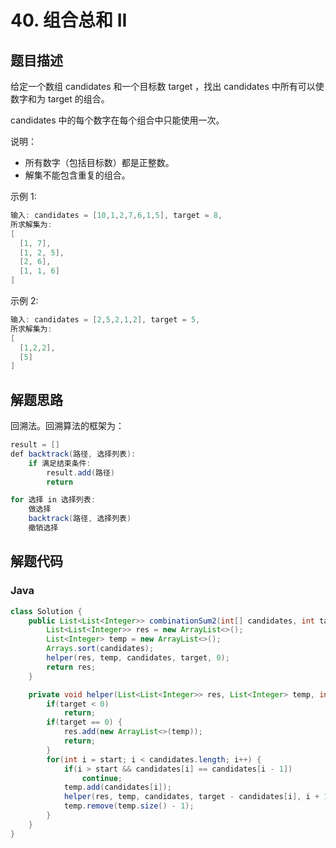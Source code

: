# 40. 组合总和 II

## 题目描述

给定一个数组 candidates 和一个目标数 target ，找出 candidates 中所有可以使数字和为 target 的组合。

candidates 中的每个数字在每个组合中只能使用一次。

说明：

* 所有数字（包括目标数）都是正整数。
* 解集不能包含重复的组合。 

示例 1:
```java
输入: candidates = [10,1,2,7,6,1,5], target = 8,
所求解集为:
[
  [1, 7],
  [1, 2, 5],
  [2, 6],
  [1, 1, 6]
]
```
示例 2:
```java
输入: candidates = [2,5,2,1,2], target = 5,
所求解集为:
[
  [1,2,2],
  [5]
]
```

## 解题思路

回溯法。回溯算法的框架为：
```java
result = []
def backtrack(路径, 选择列表):
    if 满足结束条件:
        result.add(路径)
        return

for 选择 in 选择列表:
    做选择
    backtrack(路径, 选择列表)
    撤销选择
```

## 解题代码

### Java

```java
class Solution {
    public List<List<Integer>> combinationSum2(int[] candidates, int target) {
        List<List<Integer>> res = new ArrayList<>();
        List<Integer> temp = new ArrayList<>();
        Arrays.sort(candidates);
        helper(res, temp, candidates, target, 0);
        return res;
    }

    private void helper(List<List<Integer>> res, List<Integer> temp, int[] candidates, int target, int start) {
        if(target < 0)
            return;
        if(target == 0) {
            res.add(new ArrayList<>(temp));
            return;
        }
        for(int i = start; i < candidates.length; i++) {
            if(i > start && candidates[i] == candidates[i - 1])
                continue;
            temp.add(candidates[i]);
            helper(res, temp, candidates, target - candidates[i], i + 1);
            temp.remove(temp.size() - 1);
        }
    }
}
```